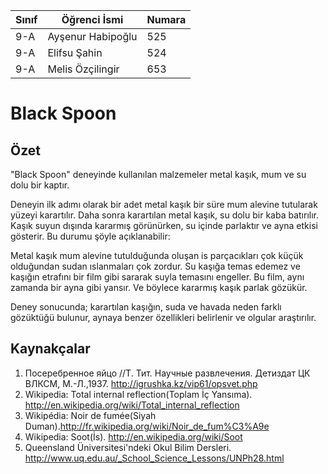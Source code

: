 

 

Sınıf | Öğrenci İsmi  | Numara
-------|----------------|--------
9-A| Ayşenur Habipoğlu|525
9-A| Elifsu Şahin|524
9-A| Melis Özçilingir|653

#  Black Spoon
## Özet
"Black Spoon" deneyinde kullanılan malzemeler metal kaşık, mum ve su dolu bir kaptır.

Deneyin ilk adımı olarak bir adet metal kaşık bir süre mum alevine tutularak yüzeyi karartılır. Daha sonra karartılan metal kaşık, su dolu bir kaba batırılır. Kaşık suyun dışında kararmış görünürken, su içinde parlaktır ve ayna etkisi gösterir. Bu durumu şöyle açıklanabilir:

Metal kaşık mum alevine tutulduğunda oluşan is parçacıkları çok küçük olduğundan sudan ıslanmaları çok zordur. Su kaşığa temas edemez ve kaşığın etrafını bir film gibi sararak suyla temasını engeller. Bu film, aynı zamanda bir ayna gibi yansır. Ve böylece kararmış kaşık parlak gözükür.

Deney sonucunda; karartılan kaşığın, suda ve havada neden farklı gözüktüğü bulunur, aynaya benzer özellikleri belirlenir ve olgular araştırılır.
## Kaynakçalar  
 

 1. Посеребренное яйцо //Т. Тит. Научные развлечения. Детиздат ЦК ВЛКСМ, М.-Л.,1937. http://igrushka.kz/vip61/opsvet.php
 2. Wikipedia: Total internal reflection(Toplam İç Yansıma). http://en.wikipedia.org/wiki/Total_internal_reflection
 3. Wikipédia: Noir de fumée(Siyah Duman).http://fr.wikipedia.org/wiki/Noir_de_fum%C3%A9e
 4. Wikipedia: Soot(İs). http://en.wikipedia.org/wiki/Soot
 5. Queensland Üniversitesi'ndeki Okul Bilim Dersleri. http://www.uq.edu.au/_School_Science_Lessons/UNPh28.html
 

